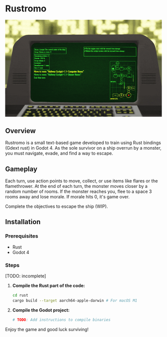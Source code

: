 # Rustromo

![Demo](demo_gif.gif)

## Overview

Rustromo is a small text-based game developed to train using Rust bindings (Gdext rust) in Godot 4. As the sole survivor on a ship overrun by a monster, you must navigate, evade, and find a way to escape.

## Gameplay

Each turn, use action points to move, collect, or use items like flares or the flamethrower. At the end of each turn, the monster moves closer by a random number of rooms. If the monster reaches you, flee to a space 3 rooms away and lose morale. If morale hits 0, it's game over.

Complete the objectives to escape the ship (WIP).

## Installation

### Prerequisites

- Rust
- Godot 4

### Steps
[TODO: incomplete]
1. **Compile the Rust part of the code:**
    ```sh
    cd rust
    cargo build --target aarch64-apple-darwin # For macOS M1
    ```

2. **Compile the Godot project:**
    ```sh
    # TODO: Add instructions to compile binaries
    ```

Enjoy the game and good luck surviving!
